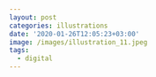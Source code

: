 ```yaml
---
layout: post
categories: illustrations
date: '2020-01-26T12:05:23+03:00'
image: /images/illustration_11.jpeg
tags:
  - digital
---
```

